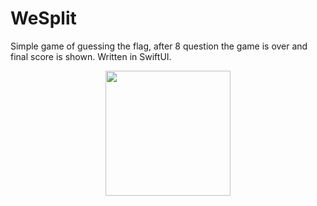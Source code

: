 # WeSplit
Simple game of guessing the flag, after 8 question the game is over and final score is shown. Written in SwiftUI.
<p align="center">
    <img width="200" src="[https://postimg.cc/8jgm3pqp](https://i.postimg.cc/GhHg49Ky/Screenshot-2023-01-09-at-21-54-42.png)">
</p>
